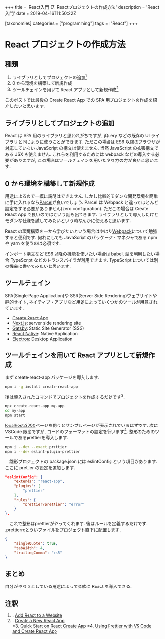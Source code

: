 +++
title = 'React入門 (7) Reactプロジェクトの作成方法'
description =  'React入門'
date = 2019-04-16T11:50:22Z

[taxonomies]
categories = ["programming"]
tags = ["React"]
+++

# React プロジェクトの作成方法

## 種類

1. ライブラリとしてプロジェクトの追加[<sup>1</sup>](#com-1)
2. 0 から環境を構築して新規作成
3. ツールチェインを用いて React アプリとして新規作成[<sup>2</sup>](#com-2)

このポストでは最後の Create React App での SPA 用プロジェクトの作成を紹介したいと思います.

## ライブラリとしてプロジェクトの追加

React は SPA 用のライブラリと思われがちですが, jQuery などの既存の UI ライブラリと同じように使うことができます. ただこの場合は ES6 以降のブラウザが対応していない JavaScript の構文は使えません. 当然 JavaScript の拡張構文である JSX も使えません. これらを利用するためには webpack などの導入する必要がありますが, この場合はツールチェインを用いたやり方の方が良いと思います.

## 0 から環境を構築して新規作成

用途によるので一概に説明はできません. しかし比較的モダンな開発環境を簡単に手に入れるなら[Parcel](https://parceljs.org/)が良いでしょう. Parcel は Webpack と違ってほとんど設定をする必要がありません(zero configuration). ただこの場合は Create React App で良いのではという話も出てきます. ライブラリとして導入したけどモダンな仕様を試してみたいという時なんかに使えると思います.

React の環境構築を一から学びたいという場合はやはり[Webpack](https://webpack.js.org/)について勉強すると便利です. 何れにしても JavaScript のパッケージ・マネジャである npm や yarn を使うのは必須です.

インポート構文など ES6 以降の機能を使いたい場合は babel, 型を利用したい場合 TypeScript などのトランスパイラが利用できます. TypeScript については別の機会に書いてみたいと思います.

## ツールチェイン

SPA(Single Page Application)や SSR(Server Side Rendering)ウェブサイトや静的サイト, ネイティブ・アプリなど用途によっていくつかのツールが用意されています.

-   [Create React App](https://facebook.github.io/create-react-app/)
-   [Next.js](https://nextjs.org/): server side rendering site
-   [Gatsby](https://www.gatsbyjs.org/): Static Site Generator (SSG)
-   [React Native](https://facebook.github.io/react-native/): Native Application
-   [Electron](https://electronjs.org/): Desktop Application

## ツールチェインを用いて React アプリとして新規作成

まず create-react-app パッケージを導入します.

```bash
npm i -g install create-react-app
```

後は導入されたコマンドでプロジェクトを作成するだけです[<sup>3</sup>](#com-3).

```bash
npx create-react-app my-app
cd my-app
npm start
```

[localhost:3000](localhost:3000)ページを開くとサンプルページが表示されているはずです. 次に VSCode 限定ですが, コードのフォーマットの設定を行います[<sup>4</sup>](#com-4). 整形のためのツールであるprettierを導入します.

```bash
npm i --dev --exact prettier
npm i --dev eslint-plugin-prettier
```

　雛形プロジェクトの package.json には eslintConfig という項目があります. ここに prettier の設定を追加します.

```json
"eslintConfig": {
    "extends": "react-app",
    "plugins": [
        "prettier"
    ],
    "rules": {
        "prettier/prettier": "error"
    }
},
```

　これで整形はprettierがやってくれます. 後はルールを定義するだけです. .prettierrcとういファイルをプロジェクト直下に配置します.

```json
{
    "singleQuote": true,
    "tabWidth": 4,
    "trailingComma": "es5"
}
```

## まとめ

自分がやろうとしている用途によって柔軟に React を導入できる.

## 注釈

1. <a name="com-1"></a>. [Add React to a Website](https://reactjs.org/docs/add-react-to-a-website.html)  
2. <a name="com-2"></a>. [Create a New React App](https://reactjs.org/docs/create-a-new-react-app.html)  
<a name="com-3"></a> \*3. [Quick Start on React Create App](https://facebook.github.io/create-react-app/docs/getting-started#quick-start)
<a name="com-4"></a> \*4. [Using Prettier with VS Code and Create React App](https://medium.com/technical-credit/using-prettier-with-vs-code-and-create-react-app-67c2449b9d08)
